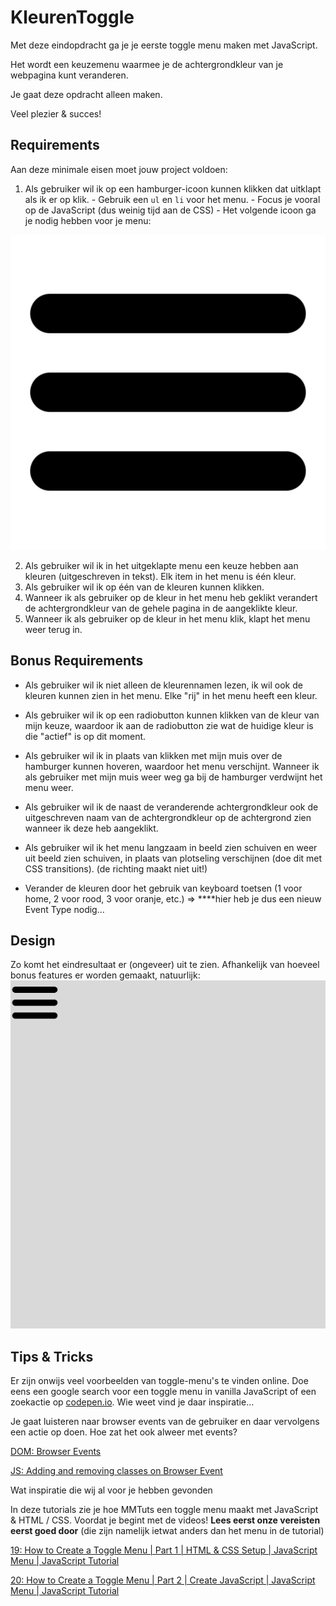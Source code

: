 # KleurenToggle

Met deze eindopdracht ga je je eerste toggle menu maken met JavaScript.

Het wordt een keuzemenu waarmee je de achtergrondkleur van je webpagina kunt veranderen.

Je gaat deze opdracht alleen maken.

Veel plezier & succes!

## Requirements

Aan deze minimale eisen moet jouw project voldoen:

1. Als gebruiker wil ik op een hamburger-icoon kunnen klikken dat uitklapt als ik er op klik. - Gebruik een `ul` en `li` voor het menu. - Focus je vooral op de JavaScript (dus weinig tijd aan de CSS) - Het volgende icoon ga je nodig hebben voor je menu:

![alt Hamburger-icoon](hamburger.png)

2. Als gebruiker wil ik in het uitgeklapte menu een keuze hebben aan kleuren (uitgeschreven in tekst). Elk item in het menu is één kleur.
3. Als gebruiker wil ik op één van de kleuren kunnen klikken.
4. Wanneer ik als gebruiker op de kleur in het menu heb geklikt verandert de achtergrondkleur van de gehele pagina in de aangeklikte kleur.
5. Wanneer ik als gebruiker op de kleur in het menu klik, klapt het menu weer terug in.

## Bonus Requirements

- Als gebruiker wil ik niet alleen de kleurennamen lezen, ik wil ook de kleuren kunnen zien in het menu. Elke "rij" in het menu heeft een kleur.

- Als gebruiker wil ik op een radiobutton kunnen klikken van de kleur van mijn keuze, waardoor ik aan de radiobutton zie wat de huidige kleur is die "actief" is op dit moment.

- Als gebruiker wil ik in plaats van klikken met mijn muis over de hamburger kunnen hoveren, waardoor het menu verschijnt. Wanneer ik als gebruiker met mijn muis weer weg ga bij de hamburger verdwijnt het menu weer.

- Als gebruiker wil ik de naast de veranderende achtergrondkleur ook de uitgeschreven naam van de achtergrondkleur op de achtergrond zien wanneer ik deze heb aangeklikt.

- Als gebruiker wil ik het menu langzaam in beeld zien schuiven en weer uit beeld zien schuiven, in plaats van plotseling verschijnen (doe dit met CSS transitions). (de richting maakt niet uit!)

- Verander de kleuren door het gebruik van keyboard toetsen (1 voor home, 2 voor rood, 3 voor oranje, etc.) ⇒ \*\*\*\*hier heb je dus een nieuw Event Type nodig...

## Design

Zo komt het eindresultaat er (ongeveer) uit te zien. Afhankelijk van hoeveel bonus features er worden gemaakt, natuurlijk:
![toggle-menu](toggle.gif)

## Tips & Tricks

Er zijn onwijs veel voorbeelden van toggle-menu's te vinden online. Doe eens een google search voor een toggle menu in vanilla JavaScript of een zoekactie op [codepen.io](http://codepen.io/). Wie weet vind je daar inspiratie...

Je gaat luisteren naar browser events van de gebruiker en daar vervolgens een actie op doen. Hoe zat het ook alweer met events?

[DOM: Browser Events](https://www.notion.so/DOM-Browser-Events-1060d28629a541f6a39ad2e385b1edbf)

[JS: Adding and removing classes on Browser Event](https://www.notion.so/JS-Adding-and-removing-classes-on-Browser-Event-58dfc8eece7849fc800589b00bdeec7f)

Wat inspiratie die wij al voor je hebben gevonden

In deze tutorials zie je hoe MMTuts een toggle menu maakt met JavaScript & HTML / CSS. Voordat je begint met de videos! **Lees eerst onze vereisten eerst goed door** (die zijn namelijk ietwat anders dan het menu in de tutorial)

[19: How to Create a Toggle Menu | Part 1 | HTML & CSS Setup | JavaScript Menu | JavaScript Tutorial](https://www.youtube.com/watch?v=yytscwxx1pk&list=PL0eyrZgxdwhxNGMWROnaY35NLyEjTqcgB&index=19)

[20: How to Create a Toggle Menu | Part 2 | Create JavaScript | JavaScript Menu | JavaScript Tutorial](https://www.youtube.com/watch?v=urol_SD1wz4&list=PL0eyrZgxdwhxNGMWROnaY35NLyEjTqcgB&index=20)
